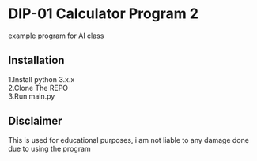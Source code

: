# DIP-01 Calculator Program 2
example program for AI class

## Installation
1.Install python 3.x.x  
2.Clone The REPO  
3.Run main.py  

## Disclaimer
This is used for educational purposes, i am not liable to any damage done due to using the program
